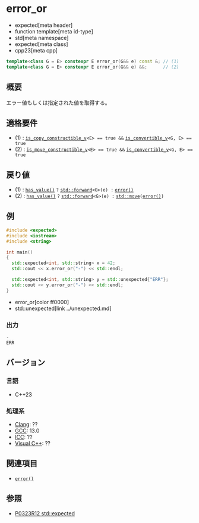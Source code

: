 # error_or
* expected[meta header]
* function template[meta id-type]
* std[meta namespace]
* expected[meta class]
* cpp23[meta cpp]

```cpp
template<class G = E> constexpr E error_or(G&& e) const &; // (1)
template<class G = E> constexpr E error_or(G&& e) &&;      // (2)
```

## 概要
エラー値もしくは指定された値を取得する。


## 適格要件
- (1) : [`is_copy_constructible_v`](/reference/type_traits/is_copy_constructible.md)`<E> == true &&` [`is_convertible_v`](/reference/type_traits/is_convertible.md)`<G, E> == true`
- (2) : [`is_move_constructible_v`](/reference/type_traits/is_move_constructible.md)`<E> == true &&` [`is_convertible_v`](/reference/type_traits/is_convertible.md)`<G, E> == true`


## 戻り値
- (1) : [`has_value()`](has_value.md) `?` [`std::forward`](/reference/utility/forward.md)`<G>(e) :` [`error()`](error.md)
- (2) : [`has_value()`](has_value.md) `?` [`std::forward`](/reference/utility/forward.md)`<G>(e) :` [`std::move`](/reference/utility/move.md)`(`[`error()`](error.md)`)`


## 例
```cpp example
#include <expected>
#include <iostream>
#include <string>

int main()
{
  std::expected<int, std::string> x = 42;
  std::cout << x.error_or("-") << std::endl;

  std::expected<int, std::string> y = std::unexpected{"ERR"};
  std::cout << y.error_or("-") << std::endl;
}
```
* error_or[color ff0000]
* std::unexpected[link ../unexpected.md]

### 出力
```
-
ERR
```


## バージョン
### 言語
- C++23

### 処理系
- [Clang](/implementation.md#clang): ??
- [GCC](/implementation.md#gcc): 13.0
- [ICC](/implementation.md#icc): ??
- [Visual C++](/implementation.md#visual_cpp): ??


## 関連項目
- [`error()`](error.md)


## 参照
- [P0323R12 std::expected](https://www.open-std.org/jtc1/sc22/wg21/docs/papers/2022/p0323r12.html)
